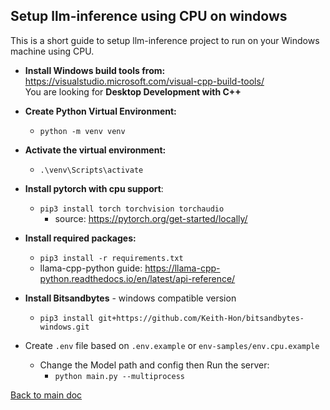 ## Setup llm-inference using CPU on windows
This is a short guide to setup llm-inference project to run on your Windows machine using CPU.

- **Install Windows build tools from:** \
https://visualstudio.microsoft.com/visual-cpp-build-tools/ \
You are looking for **Desktop Development with C++**
 

- **Create Python Virtual Environment:**
  - `python -m venv venv`


- **Activate the virtual environment:** 
  - `.\venv\Scripts\activate`


- **Install pytorch with cpu support**: 
  - `pip3 install torch torchvision torchaudio`
    - source: https://pytorch.org/get-started/locally/ 
   

- **Install required packages:** 
  - `pip3 install -r requirements.txt`
  - llama-cpp-python guide: https://llama-cpp-python.readthedocs.io/en/latest/api-reference/


- **Install Bitsandbytes** - windows compatible version 
  - `pip3 install git+https://github.com/Keith-Hon/bitsandbytes-windows.git`


- Create `.env` file based on `.env.example` or `env-samples/env.cpu.example`
  - Change the Model path and config then Run the server:
    - `python main.py --multiprocess`

[Back to main doc](../README.md)